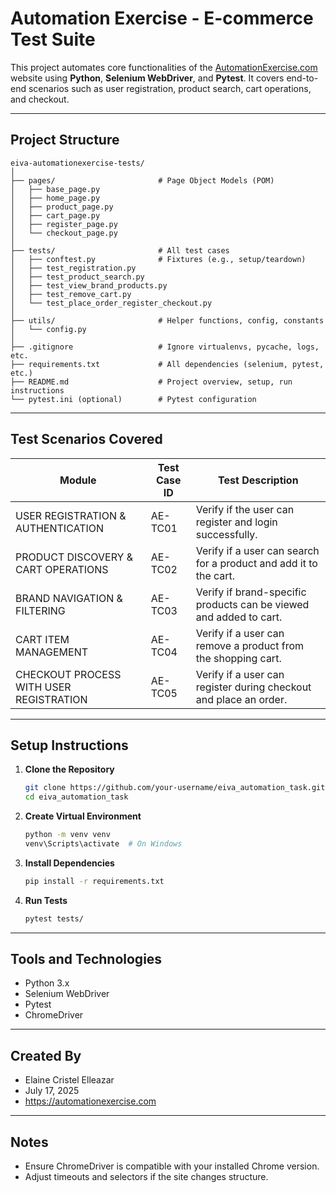 # Automation Exercise - E-commerce Test Suite

This project automates core functionalities of the [AutomationExercise.com](https://automationexercise.com) website using **Python**, **Selenium WebDriver**, and **Pytest**. It covers end-to-end scenarios such as user registration, product search, cart operations, and checkout.

---

## Project Structure
```text
eiva-automationexercise-tests/
│
├── pages/                       # Page Object Models (POM)
│   ├── base_page.py
│   ├── home_page.py
│   ├── product_page.py
│   ├── cart_page.py
│   ├── register_page.py
│   └── checkout_page.py
│
├── tests/                       # All test cases
│   ├── conftest.py              # Fixtures (e.g., setup/teardown)
│   ├── test_registration.py
│   ├── test_product_search.py
│   ├── test_view_brand_products.py
│   ├── test_remove_cart.py
│   └── test_place_order_register_checkout.py
│
├── utils/                       # Helper functions, config, constants
│   └── config.py
│
├── .gitignore                   # Ignore virtualenvs, pycache, logs, etc.
├── requirements.txt             # All dependencies (selenium, pytest, etc.)
├── README.md                    # Project overview, setup, run instructions
└── pytest.ini (optional)        # Pytest configuration
```

---

## Test Scenarios Covered

| Module                                  | Test Case ID | Test Description                                                              |
|-----------------------------------------|--------------|-------------------------------------------------------------------------------|
| USER REGISTRATION & AUTHENTICATION      | AE-TC01      | Verify if the user can register and login successfully.                       |
| PRODUCT DISCOVERY & CART OPERATIONS     | AE-TC02      | Verify if a user can search for a product and add it to the cart.             |
| BRAND NAVIGATION & FILTERING            | AE-TC03      | Verify if brand-specific products can be viewed and added to cart.            |
| CART ITEM MANAGEMENT                    | AE-TC04      | Verify if a user can remove a product from the shopping cart.                 |
| CHECKOUT PROCESS WITH USER REGISTRATION | AE-TC05      | Verify if a user can register during checkout and place an order.             |

---

## Setup Instructions

1. **Clone the Repository**
   ```bash
   git clone https://github.com/your-username/eiva_automation_task.git
   cd eiva_automation_task

2. **Create Virtual Environment**
   ```bash
   python -m venv venv
   venv\Scripts\activate  # On Windows

3. **Install Dependencies**
   ```bash
   pip install -r requirements.txt

4. **Run Tests**
   ```bash
   pytest tests/

---

## Tools and Technologies
- Python 3.x
- Selenium WebDriver
- Pytest
- ChromeDriver

---

## Created By
- Elaine Cristel Elleazar
- July 17, 2025
- https://automationexercise.com

---

## Notes
- Ensure ChromeDriver is compatible with your installed Chrome version.
- Adjust timeouts and selectors if the site changes structure.
